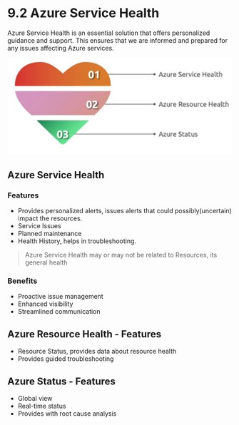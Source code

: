# 9.2 Azure Service Health

Azure Service Health is an essential solution that offers personalized guidance and support. This ensures that we are informed and prepared for any issues affecting Azure services.

![image.png](image%2017.png)

## Azure Service Health

### Features

- Provides personalized alerts, issues alerts that could possibly(uncertain) impact the resources.
- Service Issues
- Planned maintenance
- Health History, helps in troubleshooting.

> Azure Service Health may or may not be related to Resources, its general health
> 

### Benefits

- Proactive issue management
- Enhanced visibility
- Streamlined communication

## Azure Resource Health - Features

- Resource Status, provides data about resource health
- Provides guided troubleshooting

## Azure Status - Features

- Global view
- Real-time status
- Provides with root cause analysis